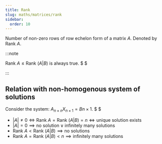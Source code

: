 ```yaml
---
title: Rank
slug: maths/matrices/rank
sidebar:
  order: 10
---
```


Number of non-zero rows of row echelon form of a matrix $A$. Denoted by
$\text{Rank }A$.

:::note

$\text{Rank }A \le \text{Rank }(A|B)$ is always true. $ $

:::

## Relation with non-homogenous system of solutions

Consider the system: $A_{n\times n}X_{n\times 1}=B{n\times 1}$. $ $

- $|A| \neq 0 \iff \text{Rank }A = \text{Rank }(A|B)=n \iff \text{unique solution exists}$
- $|A|=0 \implies \text{no solution} \lor \text{infinitely many solutions}$
- $\text{Rank }A <\text{Rank }(A|B) \implies \text{no solutions}$
- $\text{Rank }A =\text{Rank }(A|B) <n \implies \text{infinitely many solutions}$
